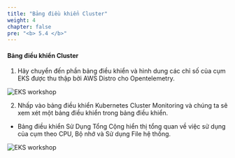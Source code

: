 ```yaml
---
title: "Bảng điều khiển Cluster"
weight: 4
chapter: false
pre: "<b> 5.4 </b>"
---
```


#### Bảng điều khiển Cluster


1. Hãy chuyển đến phần bảng điều khiển và hình dung các chỉ số của cụm EKS được thu thập bởi AWS Distro cho Opentelemetry.


![EKS workshop](/EKS-Workshop-4/images/0007/0005.png?featherlight=false&width=90pc)


2. Nhấp vào bảng điều khiển Kubernetes Cluster Monitoring và chúng ta sẽ xem xét một bảng điều khiển trong bảng điều khiển.

- Bảng điều khiển Sử Dụng Tổng Cộng hiển thị tổng quan về việc sử dụng của cụm theo CPU, Bộ nhớ và Sử dụng File hệ thống.

![EKS workshop](/EKS-Workshop-4/images/0007/0006.png?featherlight=false&width=90pc)